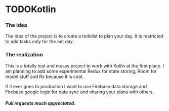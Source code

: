 TODOKotlin
==========


### The idea
The idea of the project is to create a todolist to plan your day. 
It is restricted to add tasks only for the net day.

### The realization
This is a totally test and messy project to work with Kotlin at the first place. 
I am planning to add some experimental Redux for state storing, Room for model stuff and Rx because it is cool.

If it ever goes to production I want to use Firebase data storage and Firebase google login for data sync and sharing your plans with others.

##### Pull requests much appreciated.